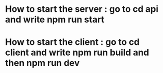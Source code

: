  # How to start the server : go to cd api and write npm run start
 # How to start the client : go to cd client and write npm run build and then npm run dev